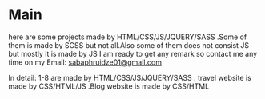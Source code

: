 # Main
here are some projects made by HTML/CSS/JS/JQUERY/SASS .Some of them is made by SCSS but not all.Also some of them does not consist JS but mostly it is made by JS
I am ready to get any remark so contact me any time on my Email: sabaphruidze01@gmail.com

In detail:
1-8 are made by HTML/CSS/JS/JQUERY/SASS . travel website is made by CSS/HTML/JS .Blog website is made by CSS/HTML

